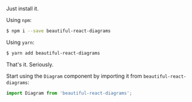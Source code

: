 Just install it.

Using `npm`:
```bash
$ npm i --save beautiful-react-diagrams
```

Using `yarn`:
```bash 
$ yarn add beautiful-react-diagrams
```

That's it. Seriously. 

Start using the `Diagram` component by importing it from `beautiful-react-diagrams`:

```js static 
import Diagram from 'beautiful-react-diagrams';
```
